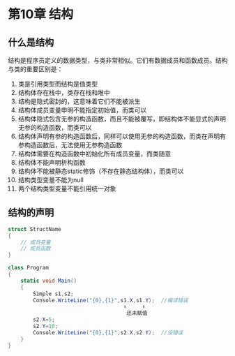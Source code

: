 # 第10章 结构

## 什么是结构

结构是程序员定义的数据类型，与类非常相似。它们有数据成员和函数成员。结构与类的重要区别是：
1. 类是引用类型而结构是值类型
2. 结构体存在栈中，类存在栈和堆中
3. 结构是隐式密封的，这意味着它们不能被派生
4. 结构体成员变量申明不能指定初始值，而类可以
5. 结构体隐式包含无参的构造函数，而且不能被覆写，即结构体不能显式的声明无参的构造函数，而类可以
6. 结构体声明有参的构造函数后，同样可以使用无参的构造函数，而类在声明有参构造函数后，无法使用无参构造函数
7. 结构体需要在构造函数中初始化所有成员变量，而类随意
8. 结构体不能声明析构函数
9. 结构体不能被静态static修饰（不存在静态结构体），而类可以
10. 结构类型变量不能为null
11. 两个结构类型变量不能引用统一对象


## 结构的声明

```C#
struct StructName
{
    // 成员变量
    // 成员函数
}
```

```C#
class Program
{
    static void Main()
    {
        Simple s1,s2;
        Console.WriteLine("{0},{1}",s1.X,s1.Y);  //编译错误
                                     ↑     ↑
                                      还未赋值
        s2.X=5;
        s2.Y=10;
        Console.WriteLine("{0},{1}",s2.X,s2.Y);  //没错误
    }
}
```

